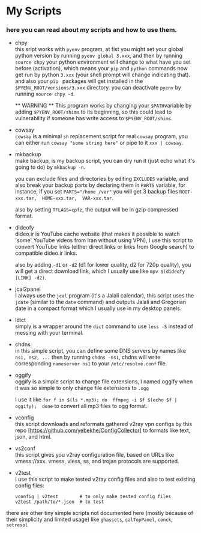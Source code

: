 # My Scripts
### here you can read about my scripts and how to use them.

* chpy  
  this sript works with `pyenv` program, at fist you might set your global python version by running `pyenv global 3.xxx`, and then by running `source chpy` your python environment will change to what have you set before (activation), which means your `pip` and `python` commands now get run by python `3.xxx` (your shell prompt will change indicating that).
  and also your `pip ` packages will get installed in the `$PYENV_ROOT/versions/3.xxx` directory.
  you can deactivate `pyenv` by running `source chpy -d`.

  ** WARNING ** This program works by changing your `$PATH`variable by adding `$PYENV_ROOT/shims` to its beginning, so this could lead to vulnerability if someone has write access to `$PYENV_ROOT/shims`.

* cowsay  
  `cowsay` is a minimal `sh` replacement script for real `cowsay` program, 
  you can either run `cowsay "some string here"` or pipe to it `xxx | cowsay`.

* mkbackup  
  make backup, is my backup script, you can dry run it (just echo what it's going to do) by `mkbackup -n`.
  
  you can exclude files and directories by editing `EXCLUDES` variable, and also break your backup parts by declaring them in `PARTS` variable, for instance, if you set `PARTS="/home /var"` you will get 3 backup files `ROOT-xxx.tar,  HOME-xxx.tar,  VAR-xxx.tar`.
  
  also by setting `TFLAGS=cpfz`, the output will be in gzip compressed format.

* dideofy  
  dideo.ir is YouTube cache website (that makes it possible to watch 'some' YouTube videos from Iran without using VPN), I use this script to convert YouTube links (either direct links or links from Google search) to compatible dideo.ir links.
  
  also by adding `-d1` or `-d2` (d1 for lower quality, d2 for 720p quality), you will get a direct download link, which I usually use like `mpv $(dideofy [LINK] -d2)`.
  
* jcal2panel  
  I always use the `jcal` program (it's a Jalali calendar), this script uses the `jdate` (similar to the `date` command) and outputs Jalali and Gregorian date in a compact format which I usually use in my desktop panels.

* ldict  
  simply is a wrapper around the `dict` command to use `less -S` instead of messing with your terminal.

* chdns  
  in this simple script, you can define some DNS servers by names like `ns1, ns2, ...` then by running `chdns -ns1`, chdns will write corresponding `nameserver ns1` to your `/etc/resolve.conf` file.

* oggify  
  oggify is a simple script to change file extensions, I named oggify when it was so simple to only change file extensions to `.ogg`
  
  I use it like `for f in $(ls *.mp3); do  ffmpeg -i $f $(echo $f | oggify);  done` to convert all mp3 files to ogg format.

* vconfig  
  this script downloads and reformats gathered v2ray vpn configs by this repo [https://github.com/yebekhe/ConfigCollector] to formats like text, json, and html.

* vs2conf  
  this script gives you v2ray configuration file, based on URLs like vmess://xxx.
  vmess, vless, ss, and trojan protocols are supported.

* v2test  
  I use this script to make tested v2ray config files and also to test existing config files:
  ```{bash}
  vconfig | v2test        # to only make tested config files
  v2test /path/to/*.json  # to test
  ```

there are other tiny simple scripts not documented here (mostly because of their simplicity and limited usage)
like `ghassets`, `calTopPanel`, `conck`, `setresol`
